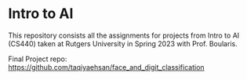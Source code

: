 # Intro to AI
 
 This repository consists all the assignments for projects from Intro to AI (CS440) taken at Rutgers University in Spring 2023 with Prof. Boularis.
 
 Final Project repo: https://github.com/taqiyaehsan/face_and_digit_classification
